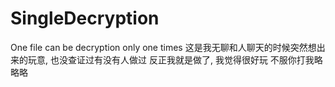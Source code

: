 # SingleDecryption
One file can be decryption only one times
这是我无聊和人聊天的时候突然想出来的玩意, 也没查证过有没有人做过
反正我就是做了, 我觉得很好玩
不服你打我略略略
